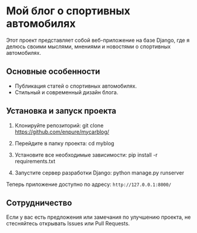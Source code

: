 # Мой блог о спортивных автомобилях

Этот проект представляет собой веб-приложение на базе Django, где я делюсь своими мыслями, мнениями и новостями о спортивных автомобилях.

## Основные особенности
- Публикация статей о спортивных автомобилях.
- Стильный и современный дизайн блога.

## Установка и запуск проекта

1. Клонируйте репозиторий:
git clone https://github.com/enpure/mycarblog/

2. Перейдите в папку проекта:
cd myblog

3. Установите все необходимые зависимости:
pip install -r requirements.txt

4. Запустите сервер разработки Django:
python manage.py runserver

Теперь приложение доступно по адресу: `http://127.0.0.1:8000/`

## Сотрудничество

Если у вас есть предложения или замечания по улучшению проекта, не стесняйтесь открывать Issues или Pull Requests.

